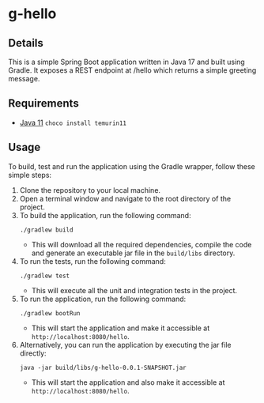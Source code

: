 # g-hello

## Details
This is a simple Spring Boot application written in Java 17 and built using Gradle. It exposes a REST endpoint at /hello which returns a simple greeting message.

## Requirements
- [Java 11](https://adoptium.net/) `choco install temurin11`

## Usage
To build, test and run the application using the Gradle wrapper, follow these simple steps:

1. Clone the repository to your local machine.
1. Open a terminal window and navigate to the root directory of the project.
1. To build the application, run the following command:
    ```
    ./gradlew build
    ```
    - This will download all the required dependencies, compile the code and generate an executable jar file in the `build/libs` directory.
1. To run the tests, run the following command:
    ```
    ./gradlew test
    ```
    - This will execute all the unit and integration tests in the project.
1. To run the application, run the following command:
    ```
    ./gradlew bootRun
    ```
    - This will start the application and make it accessible at `http://localhost:8080/hello`.
1. Alternatively, you can run the application by executing the jar file directly:
    ```
    java -jar build/libs/g-hello-0.0.1-SNAPSHOT.jar
    ```
    - This will start the application and also make it accessible at `http://localhost:8080/hello`.